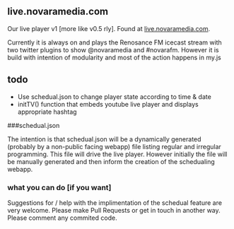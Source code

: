 live.novaramedia.com
---

Our live player v1 [more like v0.5 rly]. Found at [live.novaramedia.com](http://live.novaramedia.com). 

Currently it is always on and plays the Renosance FM icecast stream with two twitter plugins to show @novaramedia and #novarafm. However it is build with intention of modularity and most of the action happens in my.js

todo
---

- Use schedual.json to change player state according to time & date
- initTV() function that embeds youtube live player and displays appropriate hashtag

###schedual.json


The intention is that schedual.json will be a dynamically generated (probably by a non-public facing webapp) file listing regular and irregular programming. This file will drive the live player. However initially the file will be manually generated and then inform the creation of the schedualing webapp.

### what you can do [if you want]

Suggestions for / help with the implimentation of the schedual feature are very welcome. Please make Pull Requests or get in touch in another way. Please  comment any commited code.
